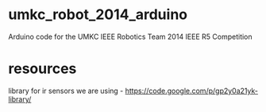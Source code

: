 umkc_robot_2014_arduino
=======================

Arduino code for the UMKC IEEE Robotics Team 2014 IEEE R5 Competition

resources
======
library for ir sensors we are using - https://code.google.com/p/gp2y0a21yk-library/
